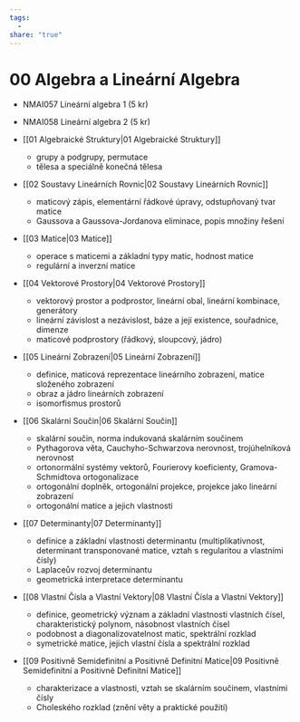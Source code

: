 ```yaml
---
tags:
  - 
share: "true"
---
```


# 00 Algebra a Lineární Algebra

- NMAI057 Lineární algebra 1 (5 kr)
- NMAI058 Lineární algebra 2 (5 kr)

- [[01 Algebraické Struktury|01 Algebraické Struktury]]
	- grupy a podgrupy, permutace
	- tělesa a speciálně konečná tělesa
- [[02 Soustavy Lineárních Rovnic|02 Soustavy Lineárních Rovnic]]
	- maticový zápis, elementární řádkové úpravy, odstupňovaný tvar matice
	- Gaussova a Gaussova-Jordanova eliminace, popis množiny řešení
- [[03 Matice|03 Matice]]
	- operace s maticemi a základní typy matic, hodnost matice
	- regulární a inverzní matice
- [[04 Vektorové Prostory|04 Vektorové Prostory]]
	- vektorový prostor a podprostor, lineární obal, lineární kombinace, generátory
	- lineární závislost a nezávislost, báze a její existence, souřadnice, dimenze
	- maticové podprostory (řádkový, sloupcový, jádro)
- [[05 Lineární Zobrazení|05 Lineární Zobrazení]]
	- definice, maticová reprezentace lineárního zobrazení, matice složeného zobrazení
	- obraz a jádro lineárních zobrazení
	- isomorfismus prostorů
- [[06 Skalární Součin|06 Skalární Součin]]
	- skalární součin, norma indukovaná skalárním součinem
	- Pythagorova věta, Cauchyho-Schwarzova nerovnost, trojúhelníková nerovnost
	- ortonormální systémy vektorů, Fourierovy koeficienty, Gramova-Schmidtova ortogonalizace
	- ortogonální doplněk, ortogonální projekce, projekce jako lineární zobrazení
	- ortogonální matice a jejich vlastnosti
- [[07 Determinanty|07 Determinanty]]
	- definice a základní vlastnosti determinantu (multiplikativnost, determinant transponované matice, vztah s regularitou a vlastními čísly)
	- Laplaceův rozvoj determinantu
	- geometrická interpretace determinantu
- [[08 Vlastní Čísla a Vlastní Vektory|08 Vlastní Čísla a Vlastní Vektory]]
	- definice, geometrický význam a základní vlastnosti vlastních čísel, charakteristický polynom, násobnost vlastních čísel
	- podobnost a diagonalizovatelnost matic, spektrální rozklad
	- symetrické matice, jejich vlastní čísla a spektrální rozklad
- [[09 Positivně Semidefinitní a Positivně Definitní Matice|09 Positivně Semidefinitní a Positivně Definitní Matice]]
	- charakterizace a vlastnosti, vztah se skalárním součinem, vlastními čísly
	- Choleského rozklad (znění věty a praktické použití)